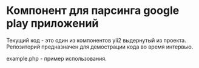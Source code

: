# Компонент для парсинга google play приложений
Текущий код - это один из компонентов yii2 выдернутый из проекта. 
Репозиторий предназначен для демострации кода во время интервью.

example.php - пример использования.